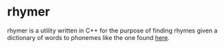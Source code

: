 rhymer
======

rhymer is a utility written in C++ for the purpose of finding rhymes given a dictionary of words to phonemes like the one found [here](http://svn.code.sf.net/p/cmusphinx/code/trunk/cmudict/sphinxdict/cmudict_SPHINX_40).